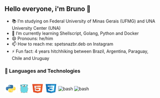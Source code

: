 ## Hello everyone, i'm Bruno 👋

- 📚 I’m studying on Federal University of Minas Gerais (UFMG) and UNA University Center (UNA)
- 🌱 I’m currently learning Shellscript, Golang, Python and Docker
- 😄 Pronouns: he/him
- 📫 How to reach me: spetsnazbr.deb on Instagram
- ⚡ Fun fact: 4 years hitchhiking between Brazil, Argentina, Paraguay, Chile and Uruguay

<!-- ![Top Langs](https://github-readme-stats.vercel.app/api/top-langs/?username=spetsnazbr&layout=compact)
-->

### 🤖 Languages ​​and Technologies

<div style="display: inline_block"><br>
  <img align="center" alt="python" height="30" width="40" src="https://raw.githubusercontent.com/devicons/devicon/master/icons/python/python-original.svg">
  <img align="center" alt="golang" height="30" width="40" src="https://raw.githubusercontent.com/devicons/devicon/master/icons/go/go-original.svg">
  <img align="center" alt="html" height="30" width="40" src="https://raw.githubusercontent.com/devicons/devicon/master/icons/html5/html5-original.svg">
  <img align="center" alt="CSS" height="30" width="40" src="https://raw.githubusercontent.com/devicons/devicon/master/icons/css3/css3-original.svg">
  <img align="center" alt="bash" height="30" width="40" src="https://cdn.jsdelivr.net/gh/devicons/devicon@latest/icons/bash/bash-plain.svg">
  <img align="center" alt="bash" height="40" width="50" src="https://cdn.jsdelivr.net/gh/devicons/devicon@latest/icons/docker/docker-original-wordmark.svg" />

   
</div>
<!--
### 📊 Statistics
<!--
<p>
 <!-- 
  <img 
      align="left" 
      alt="GitHub Stats" 
      height="200" 
      src="https://github-readme-stats.vercel.app/api/top-langs/?username=spetsnazbr&theme=tokyonight&layout=compact&custom_title=Technologies&langs_count=9" 
  />
<!--
</p>


